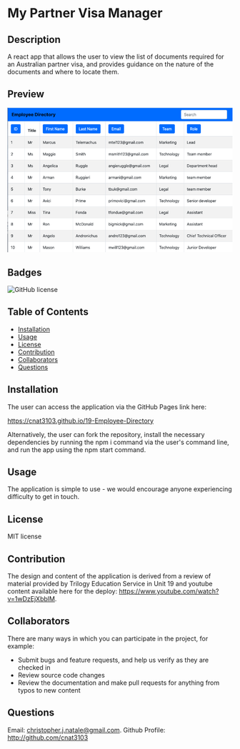 # My Partner Visa Manager

## Description
A react app that allows the user to view the list of documents required for an Australian partner visa, and provides guidance on the nature of the documents and where to locate them.

## Preview
![Preview](ETPreview.png)

## Badges
![GitHub license](https://img.shields.io/badge/license-MIT-blue.svg)

## Table of Contents
   * [Installation](#Installation)
   * [Usage](#Usage)
   * [License](#License)
   * [Contribution](#Contribution)
   * [Collaborators](#Collaborators)
   * [Questions](#Questions)

## Installation
The user can access the application via the GitHub Pages link here:

https://cnat3103.github.io/19-Employee-Directory

Alternatively, the user can fork the repository, install the necessary dependencies by running the npm i command via the user's command line, and run the app using the npm start command.

## Usage
The application is simple to use - we would encourage anyone experiencing difficulty to get in touch.

## License
MIT license

## Contribution
The design and content of the application is derived from a review of material provided by Trilogy Education Service in Unit 19 and youtube content available here for the deploy: https://www.youtube.com/watch?v=1wDzEjXbblM.

## Collaborators
There are many ways in which you can participate in the project, for example:

- Submit bugs and feature requests, and help us verify as they are checked in
- Review source code changes
- Review the documentation and make pull requests for anything from typos to new content

## Questions
Email: christopher.j.natale@gmail.com.
Github Profile: http://github.com/cnat3103